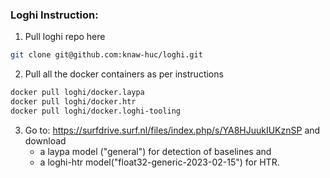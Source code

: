 ### Loghi Instruction:
1. Pull loghi repo here 
```bash
git clone git@github.com:knaw-huc/loghi.git
```
2. Pull all the docker containers as per instructions
```bash
docker pull loghi/docker.laypa
docker pull loghi/docker.htr
docker pull loghi/docker.loghi-tooling
```
3. Go to: https://surfdrive.surf.nl/files/index.php/s/YA8HJuukIUKznSP and download 
   - a laypa model ("general") for detection of baselines and 
   - a loghi-htr model("float32-generic-2023-02-15") for HTR.